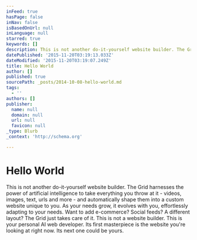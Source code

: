 ```yaml
---
inFeed: true
hasPage: false
inNav: false
isBasedOnUrl: null
inLanguage: null
starred: true
keywords: []
description: This is not another do-it-yourself website builder. The Grid harnesses the power of artificial intelligence to take everything you throw at it - vid
datePublished: '2015-11-20T03:19:13.033Z'
dateModified: '2015-11-20T03:19:07.249Z'
title: Hello World
author: []
published: true
sourcePath: _posts/2014-10-08-hello-world.md
tags:
  - ''
authors: []
publisher:
  name: null
  domain: null
  url: null
  favicon: null
_type: Blurb
_context: 'http://schema.org'

---
```

# Hello World

This is not another do-it-yourself website builder. The Grid harnesses the power of artificial intelligence to take everything you throw at it - videos, images, text, urls and more - and automatically shape them into a custom website unique to you. As your needs grow, it evolves with you, effortlessly adapting to your needs. Want to add e-commerce? Social feeds? A different layout? The Grid just takes care of it. This is not a website builder. This is your personal AI web developer. Its first masterpiece is the website you're looking at right now. Its next one could be yours.